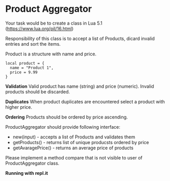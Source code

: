 # Product Aggregator

Your task would be to create a class in Lua 5.1 (https://www.lua.org/pil/16.html)

Responsibility of this class is to accept a list of Products, dicard invalid entries and sort the items.

Product is a structure with name and price.
```
local product = {
  name = "Product 1",
  price = 9.99
}
```


**Validation**
Valid product has name (string) and price (numeric).
Invalid products should be discarded.

**Duplicates**
When product duplicates are encountered select a product with higher price.

**Ordering**
Products should be ordered by price ascending.

ProductAggregator should provide following interface:

- new(input) - accepts a list of Products and validates them
- getProducts() - returns list of unique producsts ordered by price
- getAvaragePrice() - returns an average price of products

Please implement a method compare that is not visible to user of ProductAggregator class.


**Running with repl.it**
